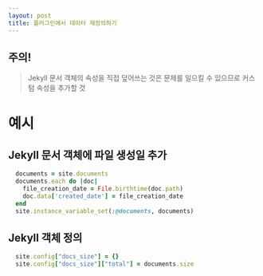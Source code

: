 ```yaml
---
layout: post
title: 플러그인에서 데이터 재정의하기
---
```

## 주의!
> Jekyll 문서 객체의 속성을 직접 덮어쓰는 것은 문제를 일으킬 수 있으므로 커스텀 속성을 추가할 것

# 예시
## Jekyll 문서 객체에 파일 생성일 추가
```ruby
  documents = site.documents
  documents.each do |doc|
    file_creation_date = File.birthtime(doc.path)
    doc.data['created_date'] = file_creation_date
  end
  site.instance_variable_set(:@documents, documents)
```
## Jekyll 객체 정의
```ruby
  site.config["docs_size"] = {}
  site.config["docs_size"]["total"] = documents.size
```